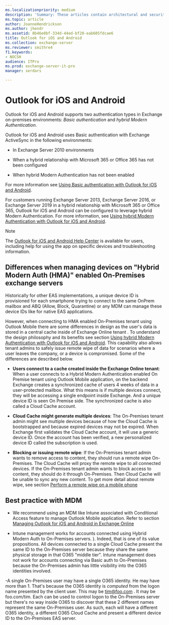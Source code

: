 ```yaml
---
ms.localizationpriority: medium
description: 'Summary: These articles contain architectural and security information for administrators about Outlook for iOS and Android in an Exchange Server 2016 or Exchange Server 2019 on-premises environment.'
ms.topic: article
author: JoanneHendrickson
ms.author: jhendr
ms.assetid: 8b46e0bf-334d-44ed-bf20-eab605fdcae6
title: Outlook for iOS and Android
ms.collection: exchange-server
ms.reviewer: smithre4
f1.keywords:
- NOCSH
audience: ITPro
ms.prod: exchange-server-it-pro
manager: serdars

---
```


# Outlook for iOS and Android

Outlook for iOS and Android supports two authentication types in Exchange on-premises environments: _Basic authentication_ and _hybrid Modern Authentication_.

Outlook for iOS and Android uses Basic authentication with Exchange ActiveSync in the following environments:

- In Exchange Server 2010 environments

- When a hybrid relationship with Microsoft 365 or Office 365 has not been configured

- When hybrid Modern Authentication has not been enabled

For more information see [Using Basic authentication with Outlook for iOS and Android](use-basic-auth.md).

For customers running Exchange Server 2013, Exchange Server 2016, or Exchange Server 2019 in a hybrid relationship with Microsoft 365 or Office 365, Outlook for iOS and Android can be configured to leverage hybrid Modern Authentication. For more information, see [Using hybrid Modern Authentication with Outlook for iOS and Android](use-hybrid-modern-auth.md).

> [!NOTE]
> The [Outlook for iOS and Android Help Center](https://support.microsoft.com/office/cd84214e-a5ac-4e95-9ea3-e07f78d0cde6) is available for users, including help for using the app on specific devices and troubleshooting information.

## Differences when managing devices on "Hybrid Modern Auth (HMA)" enabled On-Premises exchange servers

Historically for other EAS implementations, a unique device ID is provisioned for each smartphone trying to connect to the same OnPrem mailbox and ABQ (Allow, Block, Quarantine) or any MDM can manage these device IDs like for native EAS applications.

However, when connecting to HMA enabled On-Premises tenant using Outlook Mobile there are some differences in design as the user's data is stored in a central cache inside of Exchange Online tenant . To understand the design philosophy and its benefits see section [Using hybrid Modern Authentication with Outlook for iOS and Android](/exchange/clients/outlook-for-ios-and-android/use-hybrid-modern-auth?view=exchserver-2019&preserveview=true). This capability also allows tenant admins to safely issue remote wipe of data for scenarios where a user leaves the company, or a device is compromised. Some of the differences are described below.

- **Users connect to a cache created inside the Exchange Online tenant**: When a user connects to a Hybrid Modern Authentication enabled On Premise tenant using Outlook Mobile application, on the backend Exchange creates a synchronized cache of users 4 weeks of data in a user-protected mailbox. What this means is if multiple devices connect, they will be accessing a single endpoint inside Exchange. And a unique device ID is seen On Premise side. The synchronized cache is also called a Cloud Cache account.

- **Cloud Cache might generate multiple devices**: The On-Premises tenant admin might see multiple devices because of how the Cloud Cache is bootstrapped and because expired devices may not be expired. When Exchange first validates the Cloud Cache account, it will use a generic device ID.  Once the account has been verified, a new personalized device ID called the subscription is used.

- **Blocking or issuing remote wipe**: If the On-Premises tenant admin wants to remove access to content, they should run a remote wipe On-Premises. The Cloud Cache will proxy the remote wipe to all connected devices. If the On-Premises tenant admin wants to block access to content, they should do it through On-Premises. Then Cloud Cache will be unable to sync any new content. To get more detail about remote wipe, see section [Perform a remote wipe on a mobile phone](/Exchange/clients/exchange-activesync/remote-wipe?view=exchserver-2019)

## Best practice with MDM

- We recommend using an MDM like Intune associated with Conditional Access feature to manage Outlook Mobile application.
Refer to section [Managing Outlook for iOS and Android in Exchange Online](/exchange/clients-and-mobile-in-exchange-online/outlook-for-ios-and-android/manage-outlook-for-ios-and-android)

- Intune management works for accounts connected using Hybrid Modern Auth to On-Premises servers. ). Indeed, that is one of its value propositions. All devices connected to a single Cloud Cache present the same ID to the On-Premises server because they share the same physical storage in that O365 "middle tier". Intune management does not work for accounts connecting via Basic auth to On-Premises because the On-Premises admin has little visibility into the O365 identities involved.

-A single On-Premises user may have a single O365 identity. He may have more than 1. That's because the O365 identity is _computed_ from the logon name presented by the client user. This may be tim@foo.com . It may be foo.com/tim. Each can be used to control logon to the On-Premises server but there's no way inside O365 to discover that these 2 different names represent the same On-Premises user. As such, each will have a different O365 identity, a different O365 Cloud Cache and present a different device ID to the On-Premises EAS server.
